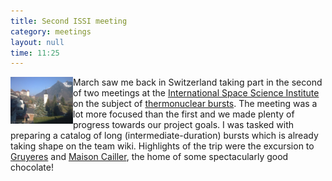 ```yaml
---
title: Second ISSI meeting
category: meetings
layout: null
time: 11:25
---
```

<!-- converted from blosxom format post by dkg 22.1.2022 -->
  <!---- Begin .post ---->
<img src="images/Gruyere.jpg" width="100" align="left"></a>
March saw me back in Switzerland taking part in the second of two meetings 
at the 
<a href="http://www.issibern.ch">International Space Science Institute</a>
on the subject of
<a href="http://www.issibern.ch/teams/ns_burster/ISSI_Team">thermonuclear
bursts</a>. 
The meeting was a lot more focused than the first and we made plenty of
progress towards our project goals. I was tasked with preparing a catalog of
long (intermediate-duration) bursts which is already taking shape on the team
wiki.
Highlights of the trip were the excursion to 
<a href="http://www.la-gruyere.ch/en/welcome.cfm">Gruyeres</a>
and <a href="http://www.cailler.ch">Maison Cailler</a>, the home of some
spectacularly good chocolate!
<p>
